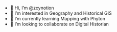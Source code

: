 - 👋 Hi, I’m @zcynotion
- 👀 I’m interested in Geography and Historical GIS
- 🌱 I’m currently learning Mapping with Phyton
- 💞️ I’m looking to collaborate on Digital Historian

<!---
zcynotion/zcynotion is a ✨ special ✨ repository because its `README.md` (this file) appears on your GitHub profile.
You can click the Preview link to take a look at your changes.
--->
